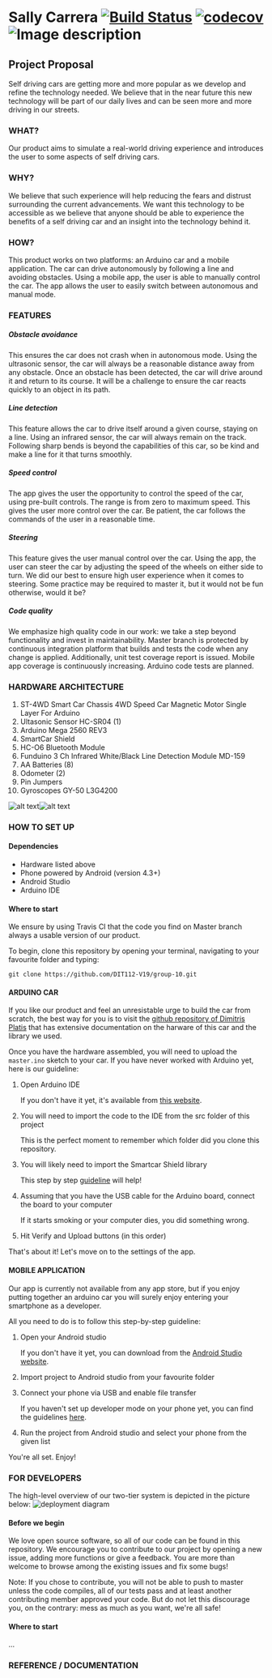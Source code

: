 # Sally Carrera  [![Build Status](https://travis-ci.org/DIT112-V19/group-10.svg?branch=master)](https://travis-ci.org/DIT112-V19/group-10) [![codecov](https://codecov.io/gh/DIT112-V19/group-10/branch/master/graph/badge.svg)](https://codecov.io/gh/DIT112-V19/group-10/branch/master) ![Image description](https://vignette.wikia.nocookie.net/pixar/images/4/4b/Sally_carrera.png/revision/latest?cb=20140314011950)

## Project Proposal
Self driving cars are getting more and more popular as we develop and refine the technology needed. We believe that in the near future this new technology will be part of our daily lives and can be seen more and more driving in our streets.

### WHAT? 
Our product aims to simulate a real-world driving experience and introduces the user to some aspects of self driving cars.

### WHY?
We believe that such experience will help reducing the fears and distrust surrounding the current advancements. We want this technology to be accessible as we believe that anyone should be able to experience the benefits of a self driving car and an insight into the technology behind it.

### HOW?
This product works on two platforms: an Arduino car and a mobile application.
The car can drive autonomously by following a line and avoiding obstacles. Using a mobile app, the user is able to manually control the car. The app allows the user to easily switch between autonomous and manual mode.


### FEATURES

##### Obstacle avoidance
This ensures the car does not crash when in autonomous mode. Using the ultrasonic sensor, the car will always be a reasonable distance away from any obstacle. Once an obstacle has been detected, the car will drive around it and return to its course. It will be a challenge to ensure the car reacts quickly to an object in its path.

##### Line detection
This feature allows the car to drive itself around a given course, staying on a line. Using an infrared sensor, the car will always remain on the track. Following sharp bends is beyond the capabilities of this car, so be kind and make a line for it that turns smoothly.

##### Speed control
The app gives the user the opportunity to control the speed of the car, using pre-built controls. The range is from zero to maximum speed. This gives the user more control over the car. Be patient, the car follows the commands of the user in a reasonable time.

##### Steering
This feature gives the user manual control over the car. Using the app, the user can steer the car by adjusting the speed of the wheels on either side to turn. We did our best to ensure high user experience when it comes to steering. Some practice may be required to master it, but it would not be fun otherwise, would it be?

##### Code quality
We emphasize high quality code in our work: we take a step beyond functionality and invest in maintainability. Master branch is protected by continuous integration platform that builds and tests the code when any change is applied. Additionally, unit test coverage report is issued. Mobile app coverage is continuously increasing. Arduino code tests are planned.


### HARDWARE ARCHITECTURE

 1. ST-4WD Smart Car Chassis 4WD Speed Car Magnetic Motor Single Layer For Arduino
 2. Ultasonic Sensor HC-SR04 (1)
 3. Arduino Mega 2560 REV3
 4. SmartCar Shield
 4. HC-O6 Bluetooth Module
 5. Funduino 3 Ch Infrared White/Black Line Detection Module MD-159
 6. AA Batteries (8)
 7. Odometer (2)
 8. Pin Jumpers
 9. Gyroscopes GY-50 L3G4200
 
 ![alt text](https://github.com/DIT112-V19/group-10/blob/documentation/car2.jpg)![alt text](https://github.com/DIT112-V19/group-10/blob/documentation/car1.jpg)
 
 
 ### HOW TO SET UP 
 
 #### Dependencies
  - Hardware listed above
  - Phone powered by Android (version 4.3+)
  - Android Studio
  - Arduino IDE
  
  #### Where to start
  
 We ensure by using Travis CI that the code you find on Master branch always a usable version of our product.
 
 To begin, clone this repository by opening your terminal, navigating to your favourite folder and typing:
    
  ```
  git clone https://github.com/DIT112-V19/group-10.git
  ```
  
  #### ARDUINO CAR
  
  If you like our product and feel an unresistable urge to build the car from scratch, the best way for you is to visit the [github repository of Dimitris Platis](https://github.com/platisd/smartcar_shield) that has extensive documentation on the harware of this car and the library we used.
  
  Once you have the hardware assembled, you will need to upload the ```master.ino``` sketch to your car. If you have never worked with Arduino yet, here is our guideline:
  
  1. Open Arduino IDE
      
      If you don't have it yet, it's available from [this website](https://www.arduino.cc/en/Main/Software).
      
  2. You will need to import the code to the IDE from the src folder of this project
  
      This is the perfect moment to remember which folder did you clone this repository.
      
  3. You will likely need to import the Smartcar Shield library
  
       This step by step [guideline](https://www.ardu-badge.com/Smartcar%20shield) will help!
       
   4. Assuming that you have the USB cable for the Arduino board, connect the board to your computer
   
       If it starts smoking or your computer dies, you did something wrong.
       
   5. Hit Verify and Upload buttons (in this order)
   
   That's about it! Let's move on to the settings of the app.
  
  
  #### MOBILE APPLICATION
 
 Our app is currently not available from any app store, but if you enjoy putting together an arduino car you will surely enjoy entering your smartphone as a developer.
 
 All you need to do is to follow this step-by-step guideline:

1. Open your Android studio

     If you don't have it yet, you can download from the [Android Studio website](https://developer.android.com/studio).
  
2. Import project to Android studio from your favourite folder
  
3. Connect your phone via USB and enable file transfer

     If you haven't set up developer mode on your phone yet, you can find the guidelines [here](https://www.digitaltrends.com/mobile/how-to-get-developer-options-on-android/).
  
4. Run the project from Android studio and select your phone from the given list

You're all set. Enjoy!

 ### FOR DEVELOPERS
 
 The high-level overview of our two-tier system is depicted in the picture below:
![deployment diagram](https://github.com/DIT112-V19/group-10/blob/documentation/DeploymentDiagram.png)

 #### Before we begin
  
  We love open source software, so all of our code can be found in this repository. We encourage you to contribute to our project by opening a new issue, adding more functions or give a feedback. You are more than welcome to browse among the existing issues and fix some bugs!
  
  Note: If you chose to contribute, you will not be able to push to master unless the code compiles, all of our tests pass and at least another contributing member approved your code. But do not let this discourage you, on the contrary: mess as much as you want, we're all safe!
  
  #### Where to start
  ...
  
  ### REFERENCE / DOCUMENTATION

